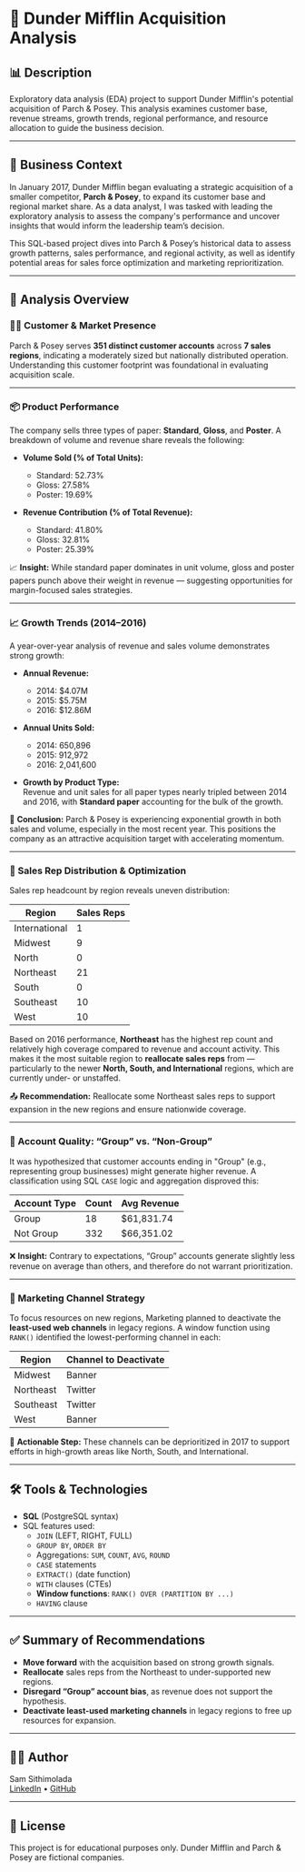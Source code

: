 # 🧾 Dunder Mifflin Acquisition Analysis

## 📊 Description

Exploratory data analysis (EDA) project to support Dunder Mifflin's potential acquisition of Parch & Posey. This analysis examines customer base, revenue streams, growth trends, regional performance, and resource allocation to guide the business decision.

---

## 🧠 Business Context

In January 2017, Dunder Mifflin began evaluating a strategic acquisition of a smaller competitor, **Parch & Posey**, to expand its customer base and regional market share. As a data analyst, I was tasked with leading the exploratory analysis to assess the company's performance and uncover insights that would inform the leadership team’s decision.

This SQL-based project dives into Parch & Posey’s historical data to assess growth patterns, sales performance, and regional activity, as well as identify potential areas for sales force optimization and marketing reprioritization.

---

## 📌 Analysis Overview

### 🧍‍♂️ Customer & Market Presence

Parch & Posey serves **351 distinct customer accounts** across **7 sales regions**, indicating a moderately sized but nationally distributed operation. Understanding this customer footprint was foundational in evaluating acquisition scale.

---

### 📦 Product Performance

The company sells three types of paper: **Standard**, **Gloss**, and **Poster**. A breakdown of volume and revenue share reveals the following:

- **Volume Sold (% of Total Units):**
  - Standard: 52.73%
  - Gloss: 27.58%
  - Poster: 19.69%

- **Revenue Contribution (% of Total Revenue):**
  - Standard: 41.80%
  - Gloss: 32.81%
  - Poster: 25.39%

📈 **Insight:** While standard paper dominates in unit volume, gloss and poster papers punch above their weight in revenue — suggesting opportunities for margin-focused sales strategies.

---

### 📈 Growth Trends (2014–2016)

A year-over-year analysis of revenue and sales volume demonstrates strong growth:

- **Annual Revenue:**
  - 2014: $4.07M  
  - 2015: $5.75M  
  - 2016: $12.86M  

- **Annual Units Sold:**
  - 2014: 650,896  
  - 2015: 912,972  
  - 2016: 2,041,600  

- **Growth by Product Type:**  
  Revenue and unit sales for all paper types nearly tripled between 2014 and 2016, with **Standard paper** accounting for the bulk of the growth.

🚀 **Conclusion:** Parch & Posey is experiencing exponential growth in both sales and volume, especially in the most recent year. This positions the company as an attractive acquisition target with accelerating momentum.

---

### 👥 Sales Rep Distribution & Optimization

Sales rep headcount by region reveals uneven distribution:

| Region       | Sales Reps |
|--------------|------------|
| International| 1          |
| Midwest      | 9          |
| North        | 0          |
| Northeast    | 21         |
| South        | 0          |
| Southeast    | 10         |
| West         | 10         |

Based on 2016 performance, **Northeast** has the highest rep count and relatively high coverage compared to revenue and account activity. This makes it the most suitable region to **reallocate sales reps** from — particularly to the newer **North, South, and International** regions, which are currently under- or unstaffed.

📤 **Recommendation:** Reallocate some Northeast sales reps to support expansion in the new regions and ensure nationwide coverage.

---

### 🧠 Account Quality: “Group” vs. “Non-Group”

It was hypothesized that customer accounts ending in "Group" (e.g., representing group businesses) might generate higher revenue. A classification using SQL `CASE` logic and aggregation disproved this:

| Account Type | Count | Avg Revenue |
|--------------|-------|-------------|
| Group        | 18    | $61,831.74  |
| Not Group    | 332   | $66,351.02  |

❌ **Insight:** Contrary to expectations, “Group” accounts generate slightly less revenue on average than others, and therefore do not warrant prioritization.

---

### 📣 Marketing Channel Strategy

To focus resources on new regions, Marketing planned to deactivate the **least-used web channels** in legacy regions. A window function using `RANK()` identified the lowest-performing channel in each:

| Region    | Channel to Deactivate |
|-----------|------------------------|
| Midwest   | Banner                |
| Northeast | Twitter               |
| Southeast | Twitter               |
| West      | Banner                |

📌 **Actionable Step:** These channels can be deprioritized in 2017 to support efforts in high-growth areas like North, South, and International.

---

## 🛠️ Tools & Technologies

- **SQL** (PostgreSQL syntax)
- SQL features used:
  - `JOIN` (LEFT, RIGHT, FULL)
  - `GROUP BY`, `ORDER BY`
  - Aggregations: `SUM`, `COUNT`, `AVG`, `ROUND`
  - `CASE` statements
  - `EXTRACT()` (date function)
  - `WITH` clauses (CTEs)
  - **Window functions**: `RANK() OVER (PARTITION BY ...)`
  - `HAVING` clause



---

## ✅ Summary of Recommendations

- **Move forward** with the acquisition based on strong growth signals.
- **Reallocate** sales reps from the Northeast to under-supported new regions.
- **Disregard “Group” account bias**, as revenue does not support the hypothesis.
- **Deactivate least-used marketing channels** in legacy regions to free up resources for expansion.

---

## 🙋‍♂️ Author

Sam Sithimolada  
[LinkedIn](https://linkedin.com/in/sam-sithimolada) • [GitHub](https://github.com/your-username)

---

## 🧾 License

This project is for educational purposes only. Dunder Mifflin and Parch & Posey are fictional companies.

